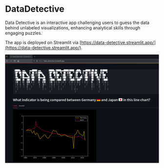 # DataDetective

Data Detective is an interactive app challenging users to guess the data behind unlabeled visualizations, enhancing analytical skills through engaging puzzles.

The app is deployed on Streamlit via [https://data-detective.streamlit.app/](https://data-detective.streamlit.app/).

![Screenshot](Screenshot.png)
